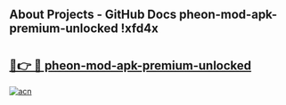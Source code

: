 ## About Projects - GitHub Docs pheon-mod-apk-premium-unlocked !xfd4x

# <h2><a href="https://andorid.site?title=pheon-mod-apk-premium-unlocked&ref=13PRO">🔗👉 🔴 pheon-mod-apk-premium-unlocked</a></h2>

[![acn](https://github.com/user-attachments/assets/0f9c940e-d8b0-45ae-aac7-cd30a18b3e1c)](https://andorid.site?title=pheon-mod-apk-premium-unlocked&ref=13PRO)

